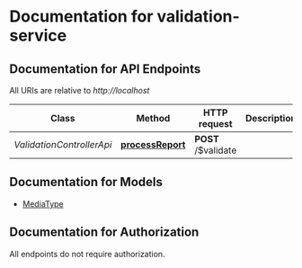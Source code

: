 # Documentation for validation-service

<a name="documentation-for-api-endpoints"></a>
## Documentation for API Endpoints

All URIs are relative to *http://localhost*

| Class | Method | HTTP request | Description |
|------------ | ------------- | ------------- | -------------|
| *ValidationControllerApi* | [**processReport**](Apis/ValidationControllerApi.md#processreport) | **POST** /$validate |  |


<a name="documentation-for-models"></a>
## Documentation for Models

 - [MediaType](./Models/MediaType.md)


<a name="documentation-for-authorization"></a>
## Documentation for Authorization

All endpoints do not require authorization.
